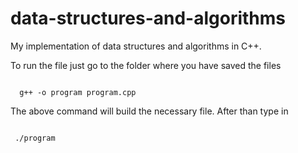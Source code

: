 # data-structures-and-algorithms
My implementation of data structures and algorithms in C++.

To run the file just go to the folder where you have saved the files

<code>
  g++ -o program program.cpp
</code>


<p>
 The above command will build the necessary file. After than type in
</p>

<code>
 ./program
 </code>
  
